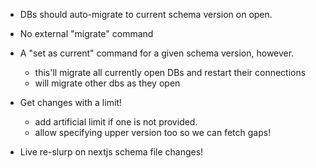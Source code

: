 - DBs should auto-migrate to current schema version on open.
- No external "migrate" command
- A "set as current" command for a given schema version, however.

  - this'll migrate all currently open DBs and restart their connections
  - will migrate other dbs as they open

- Get changes with a limit!

  - add artificial limit if one is not provided.
  - allow specifying upper version too so we can fetch gaps!

- Live re-slurp on nextjs schema file changes!
